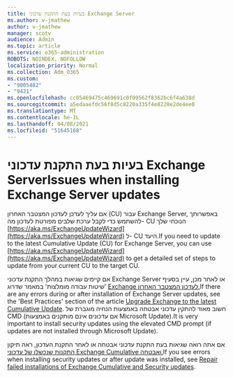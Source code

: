 ```yaml
---
title: בעיות בעת התקנת עדכוני Exchange Server
ms.author: v-jmathew
author: v-jmathew
manager: scotv
audience: Admin
ms.topic: article
ms.service: o365-administration
ROBOTS: NOINDEX, NOFOLLOW
localization_priority: Normal
ms.collection: Adm_O365
ms.custom:
- "9005482"
- "9421"
ms.openlocfilehash: cc05469475c469691c0f09562f8362bc6f4a638d
ms.sourcegitcommit: a5edaaefdc56f8d5c8220a335f4e8228e2de4ee0
ms.translationtype: MT
ms.contentlocale: he-IL
ms.lasthandoff: 04/08/2021
ms.locfileid: "51645168"
---
```

# <a name="issues-when-installing-exchange-server-updates"></a><span data-ttu-id="7db37-102">בעיות בעת התקנת עדכוני Exchange Server</span><span class="sxs-lookup"><span data-stu-id="7db37-102">Issues when installing Exchange Server updates</span></span>

<span data-ttu-id="7db37-103">אם עליך לעדכן לעדכון המצטבר האחרון (CU) עבור Exchange Server, באפשרותך להשתמש כדי לקבל ערכת שלבים מפורטת לעדכון מה- CU הנוכחי שלך [https://aka.ms/ExchangeUpdateWizard](https://aka.ms/ExchangeUpdateWizard) ל- CU היעד.</span><span class="sxs-lookup"><span data-stu-id="7db37-103">If you need to update to the latest Cumulative Update (CU) for Exchange Server, you can use [https://aka.ms/ExchangeUpdateWizard](https://aka.ms/ExchangeUpdateWizard) to get a detailed set of steps to update from your current CU to the target CU.</span></span>

<span data-ttu-id="7db37-104">אם קיימים שגיאות במהלך התקנת עדכוני Exchange Server או לאחר מכן, עיין בסעיף 'שיטות עבודה מומלצות' במאמר שדרוג [Exchange לעדכון המצטבר האחרון.](https://docs.microsoft.com/Exchange/plan-and-deploy/install-cumulative-updates)</span><span class="sxs-lookup"><span data-stu-id="7db37-104">If there are any errors during or after installation of Exchange Server updates, see the 'Best Practices' section of the article [Upgrade Exchange to the latest Cumulative Update](https://docs.microsoft.com/Exchange/plan-and-deploy/install-cumulative-updates).</span></span> <span data-ttu-id="7db37-105">חשוב מאוד להתקין עדכוני אבטחה באמצעות הנחיה מוגברת של CMD (אם עדכונים אינם מותקנים באמצעות Microsoft Update).</span><span class="sxs-lookup"><span data-stu-id="7db37-105">It is very important to install security updates using the elevated CMD prompt (if updates are not installed through Microsoft Update).</span></span>

<span data-ttu-id="7db37-106">אם אתה רואה שגיאות בעת התקנת עדכוני אבטחה או לאחר התקנת העדכון, ראה תיקון [התקנות שנכשלו של עדכוני Exchange Cumulative ואבטחה.](https://aka.ms/exupdatefaq)</span><span class="sxs-lookup"><span data-stu-id="7db37-106">If you see errors when installing security updates or after update was installed, see [Repair failed installations of Exchange Cumulative and Security updates](https://aka.ms/exupdatefaq).</span></span>
